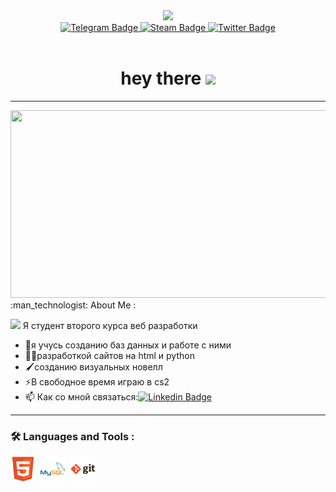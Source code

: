 <div id="header" align="center">
  <img src="https://img.icons8.com/?size=100&id=1cYYNKQv4EDv&format=png&color=000000" width="300"/>
</div>
<div id="badges" align="center">
  <a href="https://t.me/Loony221">
    <img src="https://img.shields.io/badge/Telegram-black?style=for-the-badge&logo=Telegram&logoColor=white" alt="Telegram Badge"/>
  </a>
  <a href="https://steamcommunity.com/profiles/76561199493640123/">
    <img src="https://img.shields.io/badge/Steam-black?style=for-the-badge&logo=Steam&logoColor=white" alt="Steam Badge"/>
  </a>
  <a href="https://cybershoke.net/ru/profile/76561199493640123">
    <img src="https://img.shields.io/badge/cybershoke-black?style=for-the-badge&logo=cybershoke&logoColor=white" alt="Twitter Badge"/>
  </a>
</div >
<div align="center">
  <img src="https://komarev.com/ghpvc/?username=Loony221&style=flat-square&color=blue" alt=""/>
  <h1>
    hey there
    <img src="https://media.giphy.com/media/hvRJCLFzcasrR4ia7z/giphy.gif" width="30px"/>
  </h1>
  
---
  
</div>
<div align="center">
  <img src="https://media.giphy.com/media/dWesBcTLavkZuG35MI/giphy.gif" width="600" height="300"/>
</div>
:man_technologist: About Me :

<img src="https://media.giphy.com/media/WUlplcMpOCEmTGBtBW/giphy.gif" width="30"> Я студент второго курса веб разработки
- 🔭я учусь созданию баз данных и работе с ними
- 👨‍💻разработкой сайтов на html и python
- 🖌созданию визуальных новелл
- ⚡️В свободное время играю в cs2
- 📫 Как со мной связаться:[![Linkedin Badge](https://img.shields.io/badge/-loony221-black?style=flat&logo=telegram&logoColor=white)](https://t.me/Loony221)

---
### :hammer_and_wrench: Languages and Tools :

<div>
  <img src="https://github.com/devicons/devicon/blob/master/icons/html5/html5-original.svg" title="HTML5" alt="HTML" width="40" height="40"/>&nbsp;
  <img src="https://github.com/devicons/devicon/blob/master/icons/mysql/mysql-original-wordmark.svg" title="MySQL"  alt="MySQL" width="40" height="40"/>&nbsp;
  <img src="https://github.com/devicons/devicon/blob/master/icons/git/git-original-wordmark.svg" title="Git" **alt="Git" width="40" height="40"/>
</div>
